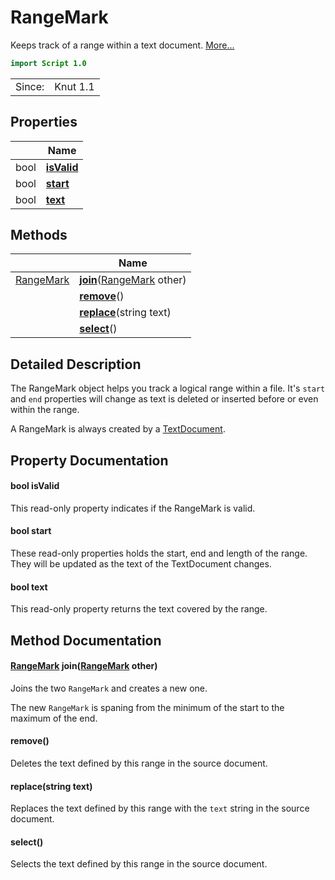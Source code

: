 # RangeMark

Keeps track of a range within a text document. [More...](#detailed-description)

```qml
import Script 1.0
```

<table>
<tr><td>Since:</td><td>Knut 1.1</td></tr>
</table>

## Properties

| | Name |
|-|-|
|bool|**[isValid](#isValid)**|
|bool|**[start](#start)**|
|bool|**[text](#text)**|

## Methods

| | Name |
|-|-|
|[RangeMark](../script/rangemark.md) |**[join](#join)**([RangeMark](../script/rangemark.md) other)|
||**[remove](#remove)**()|
||**[replace](#replace)**(string text)|
||**[select](#select)**()|

## Detailed Description

The RangeMark object helps you track a logical range within a file.
It's `start` and `end` properties will change as text is deleted or inserted before or even within the range.

A RangeMark is always created by a [TextDocument](textdocument.md).

## Property Documentation

#### <a name="isValid"></a>bool **isValid**

This read-only property indicates if the RangeMark is valid.

#### <a name="start"></a>bool **start**

These read-only properties holds the start, end and length of the range. They will be updated
as the text of the TextDocument changes.

#### <a name="text"></a>bool **text**

This read-only property returns the text covered by the range.

## Method Documentation

#### <a name="join"></a>[RangeMark](../script/rangemark.md) **join**([RangeMark](../script/rangemark.md) other)

Joins the two `RangeMark` and creates a new one.

The new `RangeMark` is spaning from the minimum of the start to the maximum of the end.

#### <a name="remove"></a>**remove**()

Deletes the text defined by this range in the source document.

#### <a name="replace"></a>**replace**(string text)

Replaces the text defined by this range with the `text` string in the source document.

#### <a name="select"></a>**select**()

Selects the text defined by this range in the source document.
